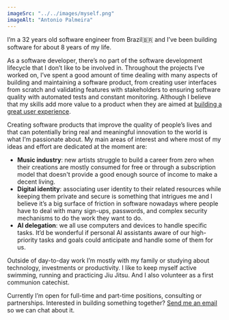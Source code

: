 ```yaml
---
imageSrc: "../../images/myself.png"
imageAlt: "Antonio Palmeira"
---
```


I’m a 32 years old software engineer from Brazil🇧🇷 and I’ve been building software for about 8 years of my life.

As a software developer, there’s no part of the software development lifecycle that I don’t like to be involved in. Throughout the projects I’ve worked on, I’ve spent a good amount of time dealing with many aspects of building and maintaining a software product, from creating user interfaces from scratch and validating features with stakeholders to ensuring software quality with automated tests and constant monitoring. Although I believe that my skills add more value to a product when they are aimed at <u>building a great user experience</u>.

Creating software products that improve the quality of people’s lives and that can potentially bring real and meaningful innovation to the world is what I’m passionate about. My main areas of interest and where most of my ideas and effort are dedicated at the moment are:

- **Music industry**: new artists struggle to build a career from zero when their creations are mostly consumed for free or through a subscription model that doesn't provide a good enough source of income to make a decent living.
- **Digital identity**: associating user identity to their related resources while keeping them private and secure is something that intrigues me and I believe it’s a big surface of friction in software nowadays where people have to deal with many sign-ups, passwords, and complex security mechanisms to do the work they want to do.
- **AI delegation**: we all use computers and devices to handle specific tasks. It’d be wonderful if personal AI assistants aware of our high-priority tasks and goals could anticipate and handle some of them for us.

Outside of day-to-day work I’m mostly with my family or studying about technology, investments or productivity. I like to keep myself active swimming, running and practicing Jiu Jitsu. And I also volunteer as a first communion catechist.

Currently I’m open for full-time and part-time positions, consulting or partnerships. Interested in building something together? <u><a href="/#contact">Send me an email</a></u> so we can chat about it.
